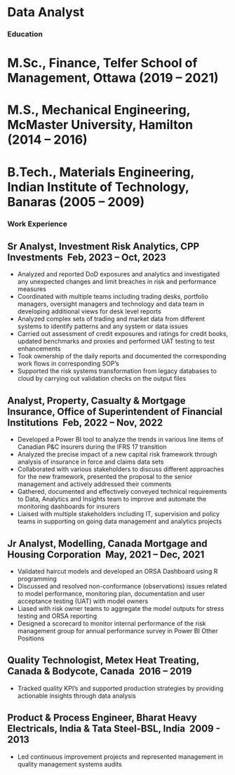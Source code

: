 # Data Analyst
### Education
# M.Sc., Finance, Telfer School of Management, Ottawa                                                    (2019 – 2021)
# M.S., Mechanical Engineering, McMaster University, Hamilton                                            (2014 – 2016)
# B.Tech., Materials Engineering, Indian Institute of Technology, Banaras                                (2005 – 2009)
### Work Experience
## Sr Analyst, Investment Risk Analytics, CPP Investments ­ Feb, 2023 – Oct, 2023
* Analyzed and reported DoD exposures and analytics and investigated any unexpected changes and limit breaches in risk and performance measures
* Coordinated with multiple teams including trading desks, portfolio managers, oversight managers and technology and data team in developing additional views for desk level reports
* Analyzed complex sets of trading and market data from different systems to identify patterns and any system or data issues
* Carried out assessment of credit exposures and ratings for credit books, updated benchmarks and proxies and performed UAT testing to test enhancements
* Took ownership of the daily reports and documented the corresponding work flows in corresponding SOP’s
* Supported the risk systems transformation from legacy databases to cloud by carrying out validation checks on the output files
## Analyst, Property, Casualty & Mortgage Insurance, Office of Superintendent of Financial Institutions ­ Feb, 2022 – Nov, 2022
* Developed a Power BI tool to analyze the trends in various line items of Canadian P&C insurers during the IFRS 17 transition
* Analyzed the precise impact of a new capital risk framework through analysis of insurance in force and claims data sets
* Collaborated with various stakeholders to discuss different approaches for the new framework, presented the proposal to the senior management and actively addressed their comments
* Gathered, documented and effectively conveyed technical requirements to Data, Analytics and Insights team to improve and automate the monitoring dashboards for insurers
* Liaised with multiple stakeholders including IT, supervision and policy teams in supporting on going data management and analytics projects
## Jr Analyst, Modelling, Canada Mortgage and Housing Corporation ­ May, 2021 – Dec, 2021
* Validated haircut models and developed an ORSA Dashboard using R programming 
* Discussed and resolved non-conformance (observations) issues related to model performance, monitoring plan, documentation and user acceptance testing (UAT) with model owners
* Liased with risk owner teams to aggregate the model outputs for stress testing and ORSA reporting 
* Designed a scorecard to monitor internal performance of the risk management group for annual performance survey in Power BI
 Other Positions
## Quality Technologist, Metex Heat Treating, Canada & Bodycote, Canada ­ 2016 – 2019
* Tracked quality KPI’s and supported production strategies by providing actionable insights through data analysis
## Product & Process Engineer, Bharat Heavy Electricals, India & Tata Steel-BSL, India ­ 2009 - 2013
* Led continuous improvement projects and represented management in quality management systems audits



